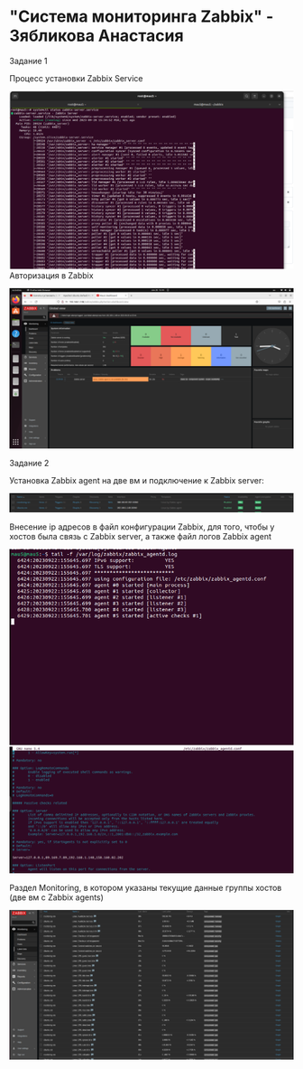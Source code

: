 # "Система мониторинга Zabbix" - Зябликова Анастасия
 Задание 1

 Процесс установки Zabbix Service

![Процесс установки Zabbix Service](https://github.com/mmau5/zabbix/blob/master/Screenshot%20from%202023-09-20%2016-00-43.png) 
 Авторизация в Zabbix

![Авторизация в Zabbix](https://github.com/mmau5/zabbix/blob/master/Screenshot%20from%202023-09-20%2015-45-03.png)
 
 Задание 2

Установка Zabbix agent на две вм и подключение к Zabbix server:

![1](https://github.com/mmau5/zabbix/blob/master/Screenshot%20from%202023-09-22%2016-02-40.png)


Внесение ip адресов в файл конфигурации Zabbix, для того, чтобы у хостов была связь с Zabbix server, а также файл логов Zabbix agent
 
![2](https://github.com/mmau5/zabbix/blob/master/Screenshot%20from%202023-09-22%2016-07-44.png)
![3](https://github.com/mmau5/zabbix/blob/master/Screenshot%20from%202023-09-22%2016-08-50.png)


Раздел Monitoring, в котором указаны текущие данные группы хостов (две вм с Zabbix agents)

![4](https://github.com/mmau5/zabbix/blob/master/Screenshot%20from%202023-09-22%2016-03-29.png)
